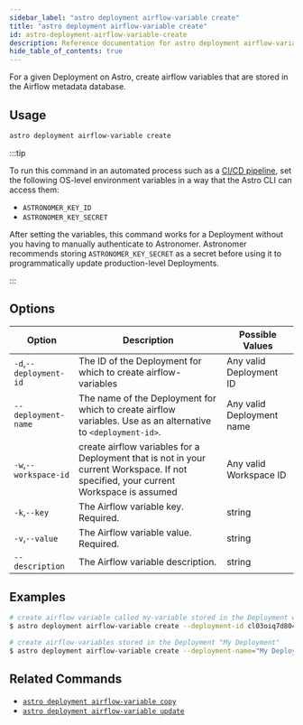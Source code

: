 ```yaml
---
sidebar_label: "astro deployment airflow-variable create"
title: "astro deployment airflow-variable create"
id: astro-deployment-airflow-variable-create
description: Reference documentation for astro deployment airflow-variable create.
hide_table_of_contents: true
---
```


For a given Deployment on Astro, create airflow variables that are stored in the Airflow metadata database.

## Usage

```sh
astro deployment airflow-variable create
```

:::tip

To run this command in an automated process such as a [CI/CD pipeline](set-up-ci-cd.md), set the following OS-level environment variables in a way that the Astro CLI can access them:

- `ASTRONOMER_KEY_ID`
- `ASTRONOMER_KEY_SECRET`

After setting the variables, this command works for a Deployment without you having to manually authenticate to Astronomer. Astronomer recommends storing `ASTRONOMER_KEY_SECRET` as a secret before using it to programmatically update production-level Deployments.

:::

## Options

| Option                         | Description                                                                            | Possible Values                                                                |
| ------------------------------ | -------------------------------------------------------------------------------------- | ------------------------------------------------------------------------------ |
| `-d`,`--deployment-id`           |    The ID of the Deployment for which to create airflow-variables                                                | Any valid Deployment ID |
| `--deployment-name` | The name of the Deployment for which to create airflow variables. Use as an alternative to `<deployment-id>`. | Any valid Deployment name                                            |
| `-w`,`--workspace-id`          | create airflow variables for a Deployment that is not in your current Workspace. If not specified, your current Workspace is assumed           | Any valid Workspace ID                                                         |
| `-k`,`--key`          | The Airflow variable key. Required.          | string                                                         |
| `-v`,`--value`          | The Airflow variable value. Required.           | string                                                         |
| `--description`          | The Airflow variable description.          | string                                                         |

## Examples

```sh
# create airflow variable called my-variable stored in the Deployment with an ID of cl03oiq7d80402nwn7fsl3dmv
$ astro deployment airflow-variable create --deployment-id cl03oiq7d80402nwn7fsl3dmv --key my-variable ---value VAR

# create airflow-variables stored in the Deployment "My Deployment"
$ astro deployment airflow-variable create --deployment-name="My Deployment" --key my-variable --value VAR
```

## Related Commands

- [`astro deployment airflow-variable copy`](cli/astro-deployment-airflow-variable-copy.md)
- [`astro deployment airflow-variable update`](cli/astro-deployment-airflow-variable-update.md)
